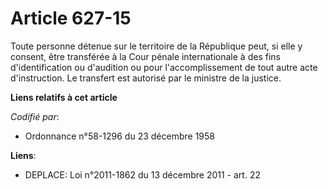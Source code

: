 # Article 627-15

Toute personne détenue sur le territoire de la République peut, si elle y consent, être transférée à la Cour pénale
internationale à des fins d'identification ou d'audition ou pour l'accomplissement de tout autre acte d'instruction. Le
transfert est autorisé par le ministre de la justice.

**Liens relatifs à cet article**

_Codifié par_:

  - Ordonnance n°58-1296 du 23 décembre 1958

**Liens**:

  - DEPLACE: Loi n°2011-1862 du 13 décembre 2011 - art. 22
